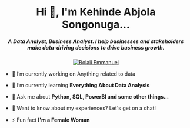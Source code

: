 <h1 align="center">Hi 👋, I'm Kehinde Abjola Songonuga...</h1>
<h5 align="center">A Data Analyst, Business Analyst. I help businesses and stakeholders make data-driving decisions to drive business growth.</h5>

<p align="center"> <a href="https://www.linkedin.com/in/kehinde-songonuga-cbap-pspo-psm-a81a697a"><img src="https://img.shields.io/badge/-Connect With Kehinde%20Songonuga-blue?logo=linkedin&style=for-the-badge" alt="Bolaji Emmanuel" /></a>


- 🔭 I’m currently working on Anything related to data

- 🌱 I’m currently learning **Everything About Data Analysis**

- 💬 Ask me about **Python, SQL, PowerBI and some other things...**

- 📄 Want to know about my experiences? Let's get on a chat!

- ⚡ Fun fact **I'm a Female Woman**

